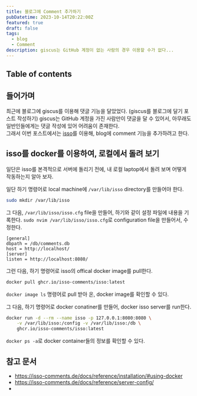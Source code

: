 ```yaml
---
title: 블로그에 Comment 추가하기
pubDatetime: 2023-10-14T20:22:00Z
featured: true
draft: false
tags:
  - blog
  - Comment
description: giscus는 GitHub 계정이 없는 사람의 경우 이용할 수가 없다...
---
```


## Table of contents

## 들어가며

최근에 블로그에 giscus를 이용해 댓글 기능을 달았었다. (giscus를 블로그에 달기 포스트 작성하기)
giscus는 GitHub 계정을 가진 사람만이 댓글을 달 수 있어서, 아무래도 일반인들에게는 댓글 작성에 있어 어려움이 존재한다.  
그래서 이번 포스트에서는 [isso](https://github.com/posativ/isso/)를 이용해, blog에 comment 기능을 추가하려고 한다.

## isso를 docker를 이용하여, 로컬에서 돌려 보기

일단은 isso를 본격적으로 서버에 돌리기 전에, 내 로컬 laptop에서 돌려 보며 어떻게 작동하는지 알아 보자.

일단 하기 명령어로 local machine에 `/var/lib/isso` directory를 만들어야 한다.

```zsh
sudo mkdir /var/lib/isso
```

그 다음, `/var/lib/isso/isso.cfg` file을 만들어, 하기와 같이 설정 파일에 내용을 기록한다.
`sudo nvim /var/lib/isso/isso.cfg`로 configuration file을 만들어서, 수정한다.

```
[general]
dbpath = /db/comments.db
host = http://localhost/
[server]
listen = http://localhost:8080/
```

그런 다음, 하기 명령어로 isso의 offical docker image를 pull한다.

```zsh
docker pull ghcr.io/isso-comments/isso:latest
```

`docker image ls` 명령어로 pull 받아 온, docker image를 확인할 수 있다.

그 다음, 하기 명령어로 docker conatiner를 만들어, docker isso server를 run한다.

```zsh
docker run -d --rm --name isso -p 127.0.0.1:8080:8080 \
    -v /var/lib/isso:/config -v /var/lib/isso:/db \
    ghcr.io/isso-comments/isso:latest
```

`docker ps -a`로 docker container들의 정보를 확인할 수 있다.

## 참고 문서

- <https://isso-comments.de/docs/reference/installation/#using-docker>
- <https://isso-comments.de/docs/reference/server-config/>
-
